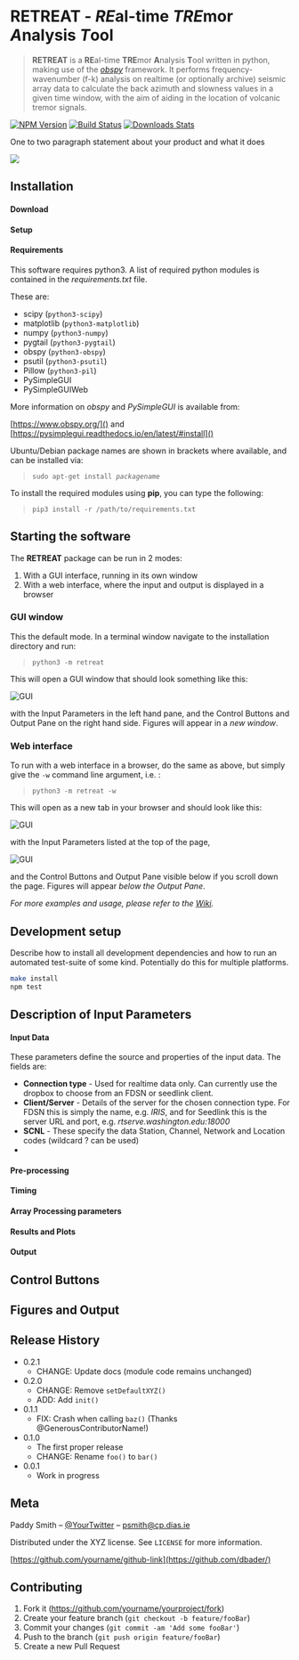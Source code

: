 # RETREAT - *RE*al-time *TRE*mor *A*nalysis *T*ool
<!-- Short blurb about what your product does   -->
>**RETREAT** is a **RE**al-time **TRE**mor **A**nalysis **T**ool written in python, making use of the [*obspy*](https://www.obspy.org/) framework. It performs frequency-wavenumber (f-k) analysis on realtime (or optionally archive) seismic array data to calculate the back azimuth and slowness values in a given time window, with the aim of aiding in the location of volcanic tremor signals.

[![NPM Version][npm-image]][npm-url]
[![Build Status][travis-image]][travis-url]
[![Downloads Stats][npm-downloads]][npm-url]

One to two paragraph statement about your product and what it does  

![](header.png)

## Installation

#### Download

#### Setup

#### Requirements

This software requires python3. A list of required python modules is contained in the _requirements.txt_ file.

These are:

- scipy (```python3-scipy```)
- matplotlib (```python3-matplotlib```)
- numpy (```python3-numpy```)
- pygtail (```python3-pygtail```)
- obspy (```python3-obspy```)
- psutil (```python3-psutil```)
- Pillow (```python3-pil```)
- PySimpleGUI
- PySimpleGUIWeb

More information on *obspy* and *PySimpleGUI* is available from:

[https://www.obspy.org/]() and [https://pysimplegui.readthedocs.io/en/latest/#install]()

Ubuntu/Debian package names are shown in brackets where available, and can be installed via: 

><code>sudo apt-get install *packagename*</code>

To install the required modules using **pip**, you can type the following:

>```pip3 install -r /path/to/requirements.txt```

<!--Windows:-->

<!--```sh-->
<!--edit autoexec.bat-->
<!--```-->

## Starting the software

The **RETREAT** package can be run in 2 modes:

1. With a GUI interface, running in its own window
2. With a web interface, where the input and output is displayed in a browser

### GUI window

This the default mode. In a terminal window navigate to the installation directory and run:

>```python3 -m retreat```

This will open a GUI window that should look something like this:

![GUI](doc/retreat_GUI_screenshot.jpg)

with the Input Parameters in the left hand pane, and the Control Buttons and Output Pane on the right hand side. 
Figures will appear in a *new window*.

### Web interface

To run with a web interface in a browser, do the same as above, but simply give the ``-w`` command line argument, i.e. :

>```python3 -m retreat -w```

This will open as a new tab in your browser and should look like this:

![GUI](doc/retreat_WEB_screenshot1.jpg)

with the Input Parameters listed at the top of the page,

![GUI](doc/retreat_WEB_screenshot2.jpg)

and the Control Buttons and Output Pane visible below if you scroll down the page.
Figures will appear *below the Output Pane*.


_For more examples and usage, please refer to the [Wiki][wiki]._

## Development setup

Describe how to install all development dependencies and how to run an automated test-suite of some kind. Potentially do this for multiple platforms.

```sh
make install
npm test
```

## Description of Input Parameters

#### Input Data

These parameters define the source and properties of the input data. The fields are:

* **Connection type** - Used for realtime data only. Can currently use the dropbox to choose from an FDSN or seedlink client.
* **Client/Server** - Details of the server for the chosen connection type. For FDSN this is simply the name, e.g. *IRIS*, and for Seedlink this is the server URL and port, e.g. *rtserve.washington.edu:18000*
* **SCNL** - These specify the data Station, Channel, Network and Location codes (wildcard ? can be used)
* 

#### Pre-processing

#### Timing

#### Array Processing parameters

#### Results and Plots

#### Output

## Control Buttons

## Figures and Output



## Release History

* 0.2.1
    * CHANGE: Update docs (module code remains unchanged)
* 0.2.0
    * CHANGE: Remove `setDefaultXYZ()`
    * ADD: Add `init()`
* 0.1.1
    * FIX: Crash when calling `baz()` (Thanks @GenerousContributorName!)
* 0.1.0
    * The first proper release
    * CHANGE: Rename `foo()` to `bar()`
* 0.0.1
    * Work in progress

## Meta

Paddy Smith – [@YourTwitter](https://twitter.com/dbader_org) – psmith@cp.dias.ie

Distributed under the XYZ license. See ``LICENSE`` for more information.

[https://github.com/yourname/github-link](https://github.com/dbader/)

## Contributing

1. Fork it (<https://github.com/yourname/yourproject/fork>)
2. Create your feature branch (`git checkout -b feature/fooBar`)
3. Commit your changes (`git commit -am 'Add some fooBar'`)
4. Push to the branch (`git push origin feature/fooBar`)
5. Create a new Pull Request

<!-- Markdown link & img dfn's -->
[npm-image]: https://img.shields.io/npm/v/datadog-metrics.svg?style=flat-square
[npm-url]: https://npmjs.org/package/datadog-metrics
[npm-downloads]: https://img.shields.io/npm/dm/datadog-metrics.svg?style=flat-square
[travis-image]: https://img.shields.io/travis/dbader/node-datadog-metrics/master.svg?style=flat-square
[travis-url]: https://travis-ci.org/dbader/node-datadog-metrics
[wiki]: https://github.com/yourname/yourproject/wiki
